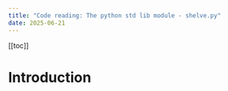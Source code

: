 ```yaml
---
title: "Code reading: The python std lib module - shelve.py"
date: 2025-06-21
---
```


[[toc]]

# Introduction

